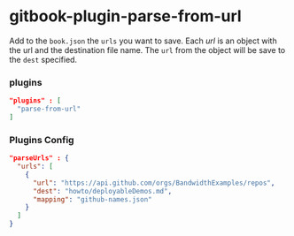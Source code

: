 # gitbook-plugin-parse-from-url

Add to the `book.json` the `urls` you want to save. Each _url_ is an object with the url and the destination file name.
The `url` from the object will be save to the `dest` specified.

### plugins

```json
"plugins" : [
  "parse-from-url"
]
```

### Plugins Config

```json
"parseUrls" : {
  "urls": [
    {
      "url": "https://api.github.com/orgs/BandwidthExamples/repos",
      "dest": "howto/deployableDemos.md",
      "mapping": "github-names.json"
    }
  ]
}
```
